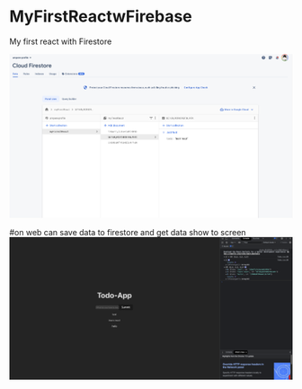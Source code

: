 # MyFirstReactwFirebase
My first react with Firestore 

<img src="/Screenshot 2023-05-25 at 22.49.20.png" width="1000">

#on web can save data to firestore and get data show to screen
<img src="/Screenshot 2023-05-25 at 22.59.08.png" width="1000">


